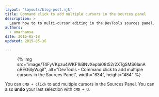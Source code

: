 ```yaml
---
layout: 'layouts/blog-post.njk'
title: Command click to add multiple cursors in the sources panel
description: >
  Learn how to to multi-cursor editing in the DevTools sources panel.
authors:
  - umarhansa
date: 2015-05-18
updated: 2015-05-18

---
```


<figure>
{% Img src="image/T4FyVKpzu4WKF1kBNvXepbi08t52/2XTgSMS6lanAoBEG6lyW.gif", alt="DevTools - Command click to add multiple cursors in the Sources Panel", width="634", height="484" %}
</figure>

You can `CMD + click` to add multiple cursors in the Sources Panel. You can also **undo** your last selection with `CMD + U`.


